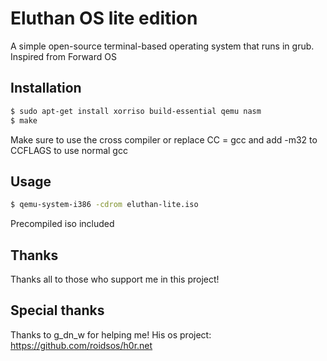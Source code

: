 # Eluthan OS lite edition
A simple open-source terminal-based operating system that runs in grub.
Inspired from Forward OS
## Installation
```bash
$ sudo apt-get install xorriso build-essential qemu nasm 
$ make
```
Make sure to use the cross compiler or replace CC = gcc and add -m32 to CCFLAGS to use normal gcc
## Usage
```bash
$ qemu-system-i386 -cdrom eluthan-lite.iso
```
Precompiled iso included
## Thanks
Thanks all to those who support me in this project!
## Special thanks
Thanks to g_dn_w for helping me!
His os project:
https://github.com/roidsos/h0r.net
